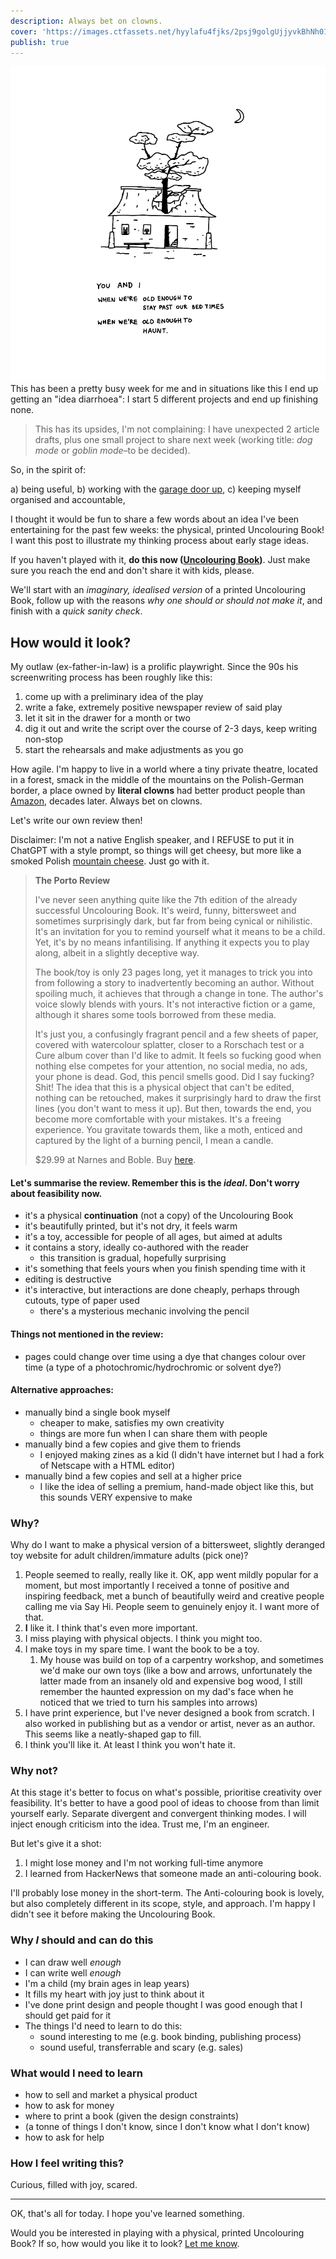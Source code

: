```yaml
---
description: Always bet on clowns.
cover: 'https://images.ctfassets.net/hyylafu4fjks/2psj9golgUjjyvkBhNh01z/b1d625286480e7bd2f2a78498b0e99a9/184773261_175395991146755_4828683660985860878_n_17870293085376490.jpg'
publish: true
---
```

![two ghosts in an abandoned house with a tree growing through its middle, the label says: You and I when we're old enough to stay past our bedtime, when we're old enough to haunt](drawing-old-enough-to-haunt.png)
This has been a pretty busy week for me and in situations like this I end up getting an "idea diarrhoea": I start 5 different projects and end up finishing none. 

> This has its upsides, I'm not complaining: I have unexpected 2 article drafts, plus one small project to share next week (working title: *dog mode* or *goblin mode*–to be decided). 

So, in the spirit of:

a) being useful,
b) working with the [garage door up](https://notes.andymatuschak.org/zCMhncA1iSE74MKKYQS5PBZ),
c) keeping myself organised and accountable,

I thought it would be fun to share a few words about an idea I've been entertaining for the past few weeks: the physical, printed Uncolouring Book! I want this post to illustrate my thinking process about early stage ideas.  

If you haven't played with it, **do this now ([Uncolouring Book](https://lines.potato.horse))**. Just make sure you reach the end and don't share it with kids, please.

We'll start with an *imaginary, idealised version* of a printed Uncolouring Book, follow up with the reasons *why one should or should not make it*, and finish with a *quick sanity check*.


## How would it look?

My outlaw (ex-father-in-law) is a prolific playwright. Since the 90s his screenwriting process has been roughly like this:

1. come up with a preliminary idea of the play
2. write a fake, extremely positive newspaper review of said play
3. let it sit in the drawer for a month or two
4. dig it out and write the script over the course of 2-3 days, keep writing non-stop
5. start the rehearsals and make adjustments as you go

How agile. I'm happy to live in a world where a tiny private theatre, located in a forest, smack in the middle of the mountains on the Polish-German border, a place owned by **literal clowns** had better product people than [Amazon](https://www.amazon.com/Working-Backwards-Insights-Stories-Secrets/dp/1250267595), decades later. Always bet on clowns. 


Let's write our own review then!

Disclaimer: I'm not a native English speaker, and I REFUSE to put it in ChatGPT with a style prompt, so things will get cheesy, but more like a smoked Polish [mountain cheese](https://en.wikipedia.org/wiki/Oscypek). Just go with it.

> **The Porto Review**
> 
> I've never seen anything quite like the 7th edition of the already successful Uncolouring Book. It's weird, funny, bittersweet and sometimes surprisingly dark, but far from being cynical or nihilistic. It's an invitation for you to remind yourself what it means to be a child. Yet, it's by no means infantilising. If anything it expects you to play along, albeit in a slightly deceptive way.
> 
> The book/toy is only 23 pages long, yet it manages to trick you into from following a story to inadvertently becoming an author. Without spoiling much, it achieves that through a change in tone. The author's voice slowly blends with yours. It's not interactive fiction or a game, although it shares some tools borrowed from these media.
> 
> It's just you, a confusingly fragrant pencil and a few sheets of paper, covered with watercolour splatter, closer to a Rorschach test or a Cure album cover than I'd like to admit. It feels so fucking good when nothing else competes for your attention, no social media, no ads, your phone is dead. God, this pencil smells good. Did I say fucking? Shit! The idea that this is a physical object that can't be edited, nothing can be retouched, makes it surprisingly hard to draw the first lines (you don't want to mess it up). But then, towards the end, you become more comfortable with your mistakes. It's a freeing experience. You gravitate towards them, like a moth, enticed and captured by the light of a burning pencil, I mean a candle.
> 
> $29.99 at Narnes and Boble. Buy [here](https://rafal.ck.page/products/tip).

#### Let's summarise the review. Remember this is the *ideal*. Don't worry about feasibility now.

- it's a physical **continuation** (not a copy) of the Uncolouring Book
- it's beautifully printed, but it's not dry, it feels warm
- it's a toy, accessible for people of all ages, but aimed at adults
- it contains a story, ideally co-authored with the reader
	- this transition is gradual, hopefully surprising
- it's something that feels yours when you finish spending time with it
- editing is destructive
- it's interactive, but interactions are done cheaply, perhaps through cutouts, type of paper used
	- there's a mysterious mechanic involving the pencil

#### Things not mentioned in the review:
- pages could change over time using a dye that changes colour over time (a type of a photochromic/hydrochromic or solvent dye?)

#### Alternative approaches:
- manually bind a single book myself
	- cheaper to make, satisfies my own creativity
	- things are more fun when I can share them with people
- manually bind a few copies and give them to friends
	- I enjoyed making zines as a kid (I didn't have internet but I had a fork of Netscape with a HTML editor)
- manually bind a few copies and sell at a higher price
	- I like the idea of selling a premium, hand-made object like this, but this sounds VERY expensive to make

### Why?

Why do I want to make a physical version of a bittersweet, slightly deranged toy website for adult children/immature adults (pick one)?

1. People seemed to really, really like it. OK, app went mildly popular for a moment, but most importantly I received a tonne of positive and inspiring feedback, met a bunch of beautifully weird and creative people calling me via Say Hi. People seem to genuinely enjoy it. I want more of that.
2. **I** like it. I think that's even more important.
3. I miss playing with physical objects. I think you might too. 
4. I make toys in my spare time. I want the book to be a toy.
	1. My house was build on top of a carpentry workshop, and sometimes we'd make our own toys (like a bow and arrows, unfortunately the latter made from an insanely old and expensive bog wood, I still remember the haunted expression on my dad's face when he noticed that we tried to turn his samples into arrows)
5. I have print experience, but I've never designed a book from scratch. I also worked in publishing but as a vendor or artist, never as an author. This seems like a neatly-shaped gap to fill.
6. I think you'll like it. At least I think you won't hate it.

### Why not?

At this stage it's better to focus on what's possible, prioritise creativity over feasibility. It's better to have a good pool of ideas to choose from than limit yourself early. Separate divergent and convergent thinking modes. I will inject enough criticism into the idea. Trust me, I'm an engineer.

But let's give it a shot:

1. I might lose money and I'm not working full-time anymore
2. I learned from HackerNews that someone made an anti-colouring book.

I'll probably lose money in the short-term. The Anti-colouring book is lovely, but also completely different in its scope, style, and approach. I'm happy I didn't see it before making the Uncolouring Book.

### Why *I* should and can do this

- I can draw well *enough*
- I can write well *enough*
- I'm a child (my brain ages in leap years)
- It fills my heart with joy just to think about it
- I've done print design and people thought I was good enough that I should get paid for it
- The things I'd need to learn to do this:
	- sound interesting to me (e.g. book binding, publishing process)
	- sound useful, transferrable and scary (e.g. sales)


### What would I need to learn

- how to sell and market a physical product
- how to ask for money
- where to print a book (given the design constraints)
- (a tonne of things I don't know, since I don't know what I don't know)
- how to ask for help

### How I feel writing this?

Curious, filled with joy, scared.

---

OK, that's all for today. I hope you've learned something. 

Would you be interested in playing with a physical, printed Uncolouring Book? If so, how would you like it to look? [Let me know](mailto:hello@sonnet.io).


